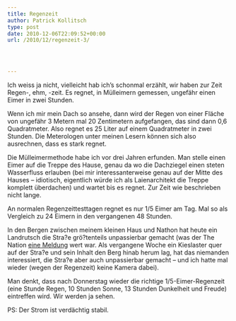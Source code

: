 ```yaml
---
title: Regenzeit
author: Patrick Kollitsch
type: post
date: 2010-12-06T22:09:52+00:00
url: /2010/12/regenzeit-3/




---
```

Ich weiss ja nicht, vielleicht hab ich&#8217;s schonmal erzählt, wir haben zur Zeit Regen-, ehm, -zeit. Es regnet, in Mülleimern gemessen, ungefähr einen Eimer in zwei Stunden.

Wenn ich mir mein Dach so ansehe, dann wird der Regen von einer Fläche von ungefähr 3 Metern mal 20 Zentimetern aufgefangen, das sind dann 0,6 Quadratmeter. Also regnet es 25 Liter auf einem Quadratmeter in zwei Stunden. Die Meterologen unter meinen Lesern können sich also ausrechnen, dass es stark regnet. 

Die Mülleimermethode habe ich vor drei Jahren erfunden. Man stelle einen Eimer auf die Treppe des Hause, genau da wo die Dachziegel einen steten Wasserfluss erlauben (bei mir interessanterweise genau auf der Mitte des Hauses &#8211; idiotisch, eigentlich würde ich als Laienarchitekt die Treppe komplett überdachen) und wartet bis es regnet. Zur Zeit wie beschrieben nicht lange.

An normalen Regenzeittesttagen regnet es nur 1/5 Eimer am Tag. Mal so als Vergleich zu 24 Eimern in den vergangenen 48 Stunden.

In den Bergen zwischen meinem kleinen Haus und Nathon hat heute ein Landrutsch die Stra?e grö?tenteils unpassierbar gemacht (was der The Nation [eine Meldung][1] wert war. Als vergangene Woche ein Kieslaster quer auf der Stra?e und sein Inhalt den Berg hinab herum lag, hat das niemanden interessiert, die Stra?e aber auch unpassierbar gemacht &#8211; und ich hatte mal wieder (wegen der Regenzeit) keine Kamera dabei). 

Man denkt, dass nach Donnerstag wieder die richtige 1/5-Eimer-Regenzeit (eine Stunde Regen, 10 Stunden Sonne, 13 Stunden Dunkelheit und Freude) eintreffen wird. Wir werden ja sehen. 

PS: Der Strom ist verd&auml;chtig stabil.

 [1]: http://www.nationmultimedia.com/home/Samui-hit-by-flood-landslides-30143932.html